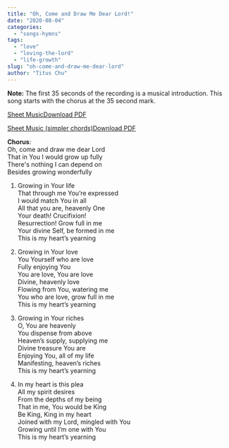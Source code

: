 ```yaml
---
title: "Oh, Come and Draw Me Dear Lord!"
date: "2020-08-04"
categories: 
  - "songs-hymns"
tags: 
  - "love"
  - "loving-the-lord"
  - "life-growth"
slug: "oh-come-and-draw-me-dear-lord"
author: "Titus Chu"
---
```


**Note:** The first 35 seconds of the recording is a musical introduction. This song starts with the chorus at the 35 second mark.

[Sheet Music](https://www.asweetsavor.org/wp-content/uploads/Oh_Come_and_Draw_Me_Dear_Lord.pdf)[Download PDF](https://www.asweetsavor.org/wp-content/uploads/Oh_Come_and_Draw_Me_Dear_Lord.pdf)

[Sheet Music (simpler chords)](https://www.asweetsavor.org/wp-content/uploads/Oh_Come_and_Draw_Me_Dear_Lord-simpler-chords.pdf)[Download PDF](https://www.asweetsavor.org/wp-content/uploads/Oh_Come_and_Draw_Me_Dear_Lord-simpler-chords.pdf)

**Chorus**:  
Oh, come and draw me dear Lord  
That in You I would grow up fully  
There's nothing I can depend on  
Besides growing wonderfully

1. Growing in Your life  
    That through me You’re expressed  
    I would match You in all  
    All that you are, heavenly One  
    Your death! Crucifixion!  
    Resurrection! Grow full in me  
    Your divine Self, be formed in me  
    This is my heart’s yearning  
      
    
2. Growing in Your love  
    You Yourself who are love  
    Fully enjoying You  
    You are love, You are love  
    Divine, heavenly love  
    Flowing from You, watering me  
    You who are love, grow full in me  
    This is my heart’s yearning  
      
    
3. Growing in Your riches  
    O, You are heavenly  
    You dispense from above  
    Heaven’s supply, supplying me  
    Divine treasure You are  
    Enjoying You, all of my life  
    Manifesting, heaven’s riches  
    This is my heart’s yearning  
      
    
4. In my heart is this plea  
    All my spirit desires  
    From the depths of my being  
    That in me, You would be King  
    Be King, King in my heart  
    Joined with my Lord, mingled with You  
    Growing until I’m one with You  
    This is my heart’s yearning
